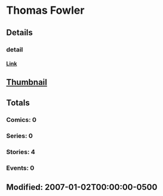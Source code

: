 # Thomas  Fowler 
## Details
### detail
#### [Link](http://marvel.com/comics/creators/11545/thomas_fowler?utm_campaign=apiRef&utm_source=225578a89fc76f3d20fbffda5d17a88d)
## [Thumbnail](http://i.annihil.us/u/prod/marvel/i/mg/b/40/image_not_available.jpg)
## Totals
### Comics: 0
### Series: 0
### Stories: 4
### Events: 0
## Modified: 2007-01-02T00:00:00-0500